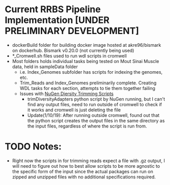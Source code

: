 # Current RRBS Pipeline Implementation [UNDER PRELIMINARY DEVELOPMENT]
  - dockerBuild folder for building docker image hosted at akre96/bismark on dockerhub. Bismark v0.20.0 (not currently being used)
  - *_Cromwell.sh files used to run wdl scripts in cromwell
  - Most folders holds individual tasks being tested on Mout Sinai Muscle data, held in sampleData folder
    - i.e. Index_Genomes subfolder has scripts for indexing the genomes, etc.
    - Trim_Reads and Index_Genomes preliminarily complete. Creating WDL tasks for each section, attempts to tie them together failing
    - Issues with [NuGen Diersity Trimming Scripts](https://github.com/nugentechnologies/NuMetRRBS)
        - trimDiversityAdapters python script by NuGen running, but I can't find any output files, need to run outside of cromwell to check if it works and cromwell is just deleting the file
        - Update(1/10/19): After running outside cromwell, found out that the python script creates the output files in the same directory as the input files, regardless of where the script is run from.


# TODO Notes:
  - Right now the scripts in for trimming reads expect a file with .gz output, I will need to figure out how to best allow scripts to be more agnostic to the specific form of the input since the actual packages can run on zipped and unzipped files with no additional specifications required.
